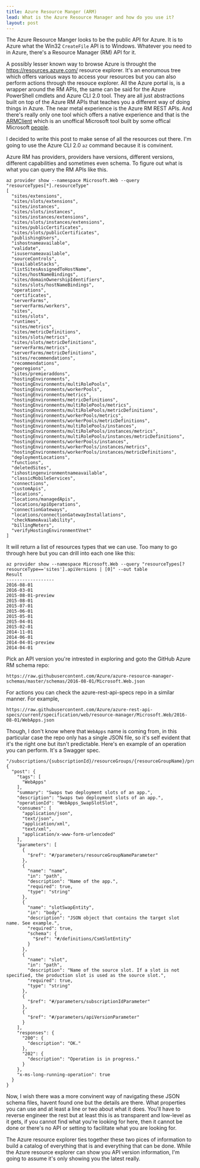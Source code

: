 ```yaml
---
title: Azure Resource Manger (ARM)
lead: What is the Azure Resource Manager and how do you use it?
layout: post
---
```


The Azure Resource Manger looks to be the public API for Azure. It is to Azure what the Win32 `CreateFile` API is to Windows. Whatever you need to in Azure, there's a Resource Manager (RM) API for it.

A possibly lesser known way to browse Azure is throught the https://resources.azure.com/ resource explorer. It's an enorumous tree which offers various ways to access your resources but you can also perform actions through the resouce explorer. All the Azure portal is, is a wrapper around the RM APIs, the same can be said for the Azure PowerShell cmdlets and Azure CLI 2.0 tool. They are all just abstractions built on top of the Azure RM APIs that teaches you a different way of doing things in Azure. The near metal experience is the Azure RM REST APIs. And there's really only one tool which offers a native experience and that is the [ARMClient](https://github.com/projectkudu/ARMClient) which is an unoffical Microsoft tool built by some offical Microsoft [people](https://github.com/projectkudu/ARMClient/graphs/contributors).

I decided to write this post to make sense of all the resources out there. I'm going to use the Azure CLI 2.0 `az` command because it is convinent.

Azure RM has providers, providers have versions, different versions, different capabilities and sometimes even schema. To figure out what is what you can query the RM APIs like this.

    az provider show --namespace Microsoft.Web --query "resourceTypes[*].resourceType"
    [
      "sites/extensions",
      "sites/slots/extensions",
      "sites/instances",
      "sites/slots/instances",
      "sites/instances/extensions",
      "sites/slots/instances/extensions",
      "sites/publicCertificates",
      "sites/slots/publicCertificates",
      "publishingUsers",
      "ishostnameavailable",
      "validate",
      "isusernameavailable",
      "sourceControls",
      "availableStacks",
      "listSitesAssignedToHostName",
      "sites/hostNameBindings",
      "sites/domainOwnershipIdentifiers",
      "sites/slots/hostNameBindings",
      "operations",
      "certificates",
      "serverFarms",
      "serverFarms/workers",
      "sites",
      "sites/slots",
      "runtimes",
      "sites/metrics",
      "sites/metricDefinitions",
      "sites/slots/metrics",
      "sites/slots/metricDefinitions",
      "serverFarms/metrics",
      "serverFarms/metricDefinitions",
      "sites/recommendations",
      "recommendations",
      "georegions",
      "sites/premieraddons",
      "hostingEnvironments",
      "hostingEnvironments/multiRolePools",
      "hostingEnvironments/workerPools",
      "hostingEnvironments/metrics",
      "hostingEnvironments/metricDefinitions",
      "hostingEnvironments/multiRolePools/metrics",
      "hostingEnvironments/multiRolePools/metricDefinitions",
      "hostingEnvironments/workerPools/metrics",
      "hostingEnvironments/workerPools/metricDefinitions",
      "hostingEnvironments/multiRolePools/instances",
      "hostingEnvironments/multiRolePools/instances/metrics",
      "hostingEnvironments/multiRolePools/instances/metricDefinitions",
      "hostingEnvironments/workerPools/instances",
      "hostingEnvironments/workerPools/instances/metrics",
      "hostingEnvironments/workerPools/instances/metricDefinitions",
      "deploymentLocations",
      "functions",
      "deletedSites",
      "ishostingenvironmentnameavailable",
      "classicMobileServices",
      "connections",
      "customApis",
      "locations",
      "locations/managedApis",
      "locations/apiOperations",
      "connectionGateways",
      "locations/connectionGatewayInstallations",
      "checkNameAvailability",
      "billingMeters",
      "verifyHostingEnvironmentVnet"
    ]

It will return a list of resources types that we can use. Too many to go through here but you can drill into each one like this:

    az provider show --namespace Microsoft.Web --query "resourceTypes[?resourceType=='sites'].apiVersions | [0]" --out table
    Result
    ------------------
    2016-08-01
    2016-03-01
    2015-08-01-preview
    2015-08-01
    2015-07-01
    2015-06-01
    2015-05-01
    2015-04-01
    2015-02-01
    2014-11-01
    2014-06-01
    2014-04-01-preview
    2014-04-01
    
Pick an API version you're intrested in exploring and goto the GitHub Azure RM schema repo:

    https://raw.githubusercontent.com/Azure/azure-resource-manager-schemas/master/schemas/2016-08-01/Microsoft.Web.json

For actions you can check the azure-rest-api-specs repo in a similar manner. For example,

    https://raw.githubusercontent.com/Azure/azure-rest-api-specs/current/specification/web/resource-manager/Microsoft.Web/2016-08-01/WebApps.json

Though, I don't know where that `WebApps` name is coming from, in this particular case the repo only has a single JSON file, so it's self evident that it's the right one but itsn't predictable. Here's en example of an operation you can perform. It's a Swagger spec.

~~~
"/subscriptions/{subscriptionId}/resourceGroups/{resourceGroupName}/providers/Microsoft.Web/sites/{name}/slots/{slot}/slotsswap": {
  "post": {
    "tags": [
      "WebApps"
    ],
    "summary": "Swaps two deployment slots of an app.",
    "description": "Swaps two deployment slots of an app.",
    "operationId": "WebApps_SwapSlotSlot",
    "consumes": [
      "application/json",
      "text/json",
      "application/xml",
      "text/xml",
      "application/x-www-form-urlencoded"
    ],
    "parameters": [
      {
        "$ref": "#/parameters/resourceGroupNameParameter"
      },
      {
        "name": "name",
        "in": "path",
        "description": "Name of the app.",
        "required": true,
        "type": "string"
      },
      {
        "name": "slotSwapEntity",
        "in": "body",
        "description": "JSON object that contains the target slot name. See example.",
        "required": true,
        "schema": {
          "$ref": "#/definitions/CsmSlotEntity"
        }
      },
      {
        "name": "slot",
        "in": "path",
        "description": "Name of the source slot. If a slot is not specified, the production slot is used as the source slot.",
        "required": true,
        "type": "string"
      },
      {
        "$ref": "#/parameters/subscriptionIdParameter"
      },
      {
        "$ref": "#/parameters/apiVersionParameter"
      }
    ],
    "responses": {
      "200": {
        "description": "OK."
      },
      "202": {
        "description": "Operation is in progress."
      }
    },
    "x-ms-long-running-operation": true
  }
}
~~~

Now, I wish there was a more convinent way of navigating these JSON schema files, havent found one but the details are there. What properties you can use and at least a line or two about what it does. You'll have to reverse engineer the rest but at least this is as transparent and low-level as it gets, if you cannot find what you're looking for here, then it cannot be done or there's no API or setting to facilitate what you are looking for.

The Azure resource explorer ties together these two pices of information to build a catalog of everything that is and everything that can be done. While the Azure resource explorer can show you API version information, I'm going to assume it's only showing you the latest really.
